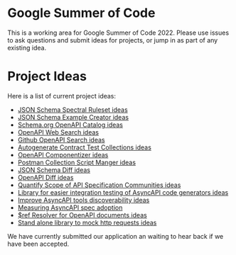 # Google Summer of Code
This is a working area for Google Summer of Code 2022. Please use issues to ask questions and submit ideas for projects, or jump in as part of any existing idea.

# Project Ideas
Here is a list of current project ideas:

- [JSON Schema Spectral Ruleset ideas](https://github.com/postman-open-technologies/gsoc-2022/issues/16)
- [JSON Schema Example Creator ideas](https://github.com/postman-open-technologies/gsoc-2022/issues/15)
- [Schema.org OpenAPI Catalog ideas](https://github.com/postman-open-technologies/gsoc-2022/issues/14)
- [OpenAPI Web Search ideas](https://github.com/postman-open-technologies/gsoc-2022/issues/13)
- [Github OpenAPI Search ideas](https://github.com/postman-open-technologies/gsoc-2022/issues/12)
- [Autogenerate Contract Test Collections ideas](https://github.com/postman-open-technologies/gsoc-2022/issues/11)
- [OpenAPI Componentizer ideas](https://github.com/postman-open-technologies/gsoc-2022/issues/10)
- [Postman Collection Script Manger ideas](https://github.com/postman-open-technologies/gsoc-2022/issues/9)
- [JSON Schema Diff ideas](https://github.com/postman-open-technologies/gsoc-2022/issues/8)
- [OpenAPI Diff ideas](https://github.com/postman-open-technologies/gsoc-2022/issues/7)
- [Quantify Scope of API Specification Communities ideas](https://github.com/postman-open-technologies/gsoc-2022/issues/6)
- [Library for easier integration testing of AsyncAPI code generators ideas](https://github.com/postman-open-technologies/gsoc-2022/issues/5)
- [Improve AsyncAPI tools discoverability ideas](https://github.com/postman-open-technologies/gsoc-2022/issues/4)
- [Measuring AsyncAPI spec adoption](https://github.com/postman-open-technologies/gsoc-2022/issues/3)
- [$ref Resolver for OpenAPI documents ideas](https://github.com/postman-open-technologies/gsoc-2022/issues/2)
- [Stand alone library to mock http requests ideas](https://github.com/postman-open-technologies/gsoc-2022/issues/1)

We have currently submitted our application an waiting to hear back if we have been accepted.
